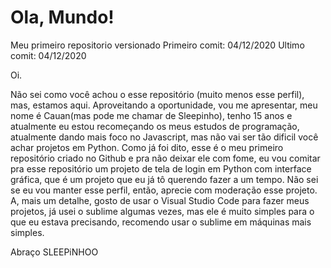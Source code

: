 # Ola, Mundo!
 Meu primeiro repositorio versionado
 Primeiro comit: 04/12/2020
 Ultimo comit: 04/12/2020

 Oi.
 
 Não sei como você achou o esse repositório (muito menos esse perfil), mas, estamos aqui.
 Aproveitando a oportunidade, vou me apresentar, meu nome é Cauan(mas pode me chamar de Sleepinho), tenho 15 anos e atualmente eu estou recomeçando os meus estudos de programação, atualmente dando mais foco no Javascript, mas não vai ser tão dificil você achar projetos em Python.
 Como já foi dito, esse é o meu primeiro repositório criado no Github e pra não deixar ele com fome, eu vou comitar pra esse repositório um projeto de tela de login em Python com interface gráfica, que é um projeto que eu já tô querendo fazer a um tempo.
 Não sei se eu vou manter esse perfil, então, aprecie com moderação esse projeto.
 A, mais um detalhe, gosto de usar o Visual Studio Code para fazer meus projetos, já usei o sublime algumas vezes, mas ele é muito simples para o que eu estava precisando, recomendo usar o sublime em máquinas mais simples.
 
 Abraço
 SLEEPiNHOO
